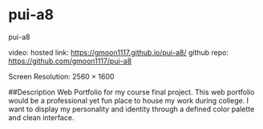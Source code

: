 # pui-a8
pui-a8

video:
hosted link: https://gmoon1117.github.io/pui-a8/
github repo: https://github.com/gmoon1117/pui-a8

Screen Resolution: 2560 × 1600

##Description
Web Portfolio for my course final project. This web portfolio would be a professional yet fun place to house my work during college. I want to display my personality and identity through a defined color palette and clean interface.
